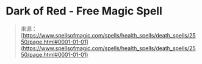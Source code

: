 <!--yml
category: 未分类
date: 2024-06-12 18:36:14
-->

# Dark of Red - Free Magic Spell

> 来源：[https://www.spellsofmagic.com/spells/health_spells/death_spells/2550/page.html#0001-01-01](https://www.spellsofmagic.com/spells/health_spells/death_spells/2550/page.html#0001-01-01)